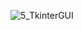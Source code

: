 ![5_TkinterGUI](https://user-images.githubusercontent.com/92536730/224326944-db61b30f-f985-40c4-9227-a6280a692ad0.png) 